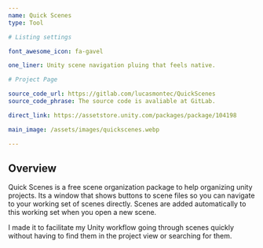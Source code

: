 ```yaml
---
name: Quick Scenes
type: Tool

# Listing settings

font_awesome_icon: fa-gavel

one_liner: Unity scene navigation pluing that feels native.

# Project Page

source_code_url: https://gitlab.com/lucasmontec/QuickScenes
source_code_phrase: The source code is avaliable at GitLab.

direct_link: https://assetstore.unity.com/packages/package/104198

main_image: /assets/images/quickscenes.webp

---
```


## Overview

Quick Scenes is a free scene organization package to help organizing unity projects. Its a window that shows buttons to scene files so you can navigate to your working set of scenes directly. Scenes are added automatically to this working set when you open a new scene.

I made it to facilitate my Unity workflow going through scenes quickly without having to find them in the project view or searching for them.
